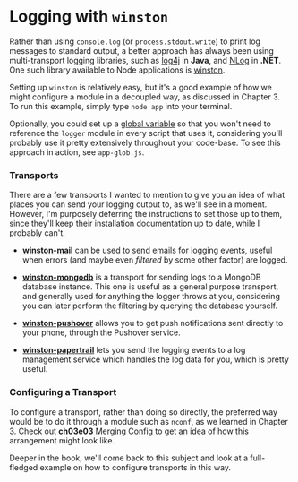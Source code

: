 # Logging with `winston`

Rather than using `console.log` (or `process.stdout.write`) to print log messages to standard output, a better approach has always been using multi-transport logging libraries, such as [log4j][1] in **Java**, and [NLog][2] in **.NET**. One such library available to Node applications is [winston][3].

Setting up `winston` is relatively easy, but it's a good example of how we might configure a module in a decoupled way, as discussed in Chapter 3. To run this example, simply type `node app` into your terminal.

Optionally, you could set up a [global variable][4] so that you won't need to reference the `logger` module in every script that uses it, considering you'll probably use it pretty extensively throughout your code-base. To see this approach in action, see `app-glob.js`.

### Transports

There are a few transports I wanted to mention to give you an idea of what places you can send your logging output to, as we'll see in a moment. However, I'm purposely deferring the instructions to set those up to them, since they'll keep their installation documentation up to date, while I probably can't.

- [**winston-mail**][5] can be used to send emails for logging events, useful when errors (and maybe even _filtered_ by some other factor) are logged.

- [**winston-mongodb**][6] is a transport for sending logs to a MongoDB database instance. This one is useful as a general purpose transport, and generally used for anything the logger throws at you, considering you can later perform the filtering by querying the database yourself.

- [**winston-pushover**][7] allows you to get push notifications sent directly to your phone, through the Pushover service.

- [**winston-papertrail**][8] lets you send the logging events to a log management service which handles the log data for you, which is pretty useful.

### Configuring a Transport

To configure a transport, rather than doing so directly, the preferred way would be to do it through a module such as `nconf`, as we learned in Chapter 3. Check out [**ch03e03** Merging Config][9] to get an idea of how this arrangement might look like.

Deeper in the book, we'll come back to this subject and look at a full-fledged example on how to configure transports in this way.

  [1]: http://logging.apache.org/log4j/
  [2]: http://nlog-project.org/
  [3]: https://github.com/flatiron/winston
  [4]: http://nodejs.org/api/globals.html
  [5]: https://github.com/wavded/winston-mail
  [6]: https://github.com/indexzero/winston-mongodb
  [7]: https://github.com/matthewtole/winston-pushover
  [8]: https://github.com/kenperkins/winston-papertrail
  [9]: https://github.com/bevacqua/buildfirst/tree/master/ch03/03_merging-config
